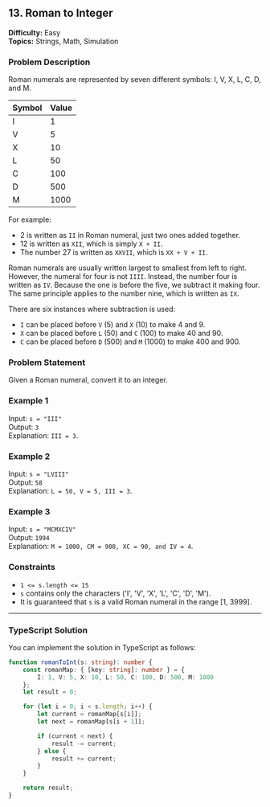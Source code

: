 ## 13. Roman to Integer

**Difficulty:** Easy  
**Topics:** Strings, Math, Simulation

### Problem Description

Roman numerals are represented by seven different symbols: I, V, X, L, C, D, and M.

| Symbol | Value |
|--------|-------|
| I      | 1     |
| V      | 5     |
| X      | 10    |
| L      | 50    |
| C      | 100   |
| D      | 500   |
| M      | 1000  |

For example:
- 2 is written as `II` in Roman numeral, just two ones added together.
- 12 is written as `XII`, which is simply `X + II`.
- The number 27 is written as `XXVII`, which is `XX + V + II`.

Roman numerals are usually written largest to smallest from left to right. However, the numeral for four is not `IIII`. Instead, the number four is written as `IV`. Because the one is before the five, we subtract it making four. The same principle applies to the number nine, which is written as `IX`. 

There are six instances where subtraction is used:
- `I` can be placed before `V` (5) and `X` (10) to make 4 and 9.
- `X` can be placed before `L` (50) and `C` (100) to make 40 and 90.
- `C` can be placed before `D` (500) and `M` (1000) to make 400 and 900.

### Problem Statement

Given a Roman numeral, convert it to an integer.

### Example 1

Input: `s = "III"`  
Output: `3`  
Explanation: `III = 3`.

### Example 2

Input: `s = "LVIII"`  
Output: `58`  
Explanation: `L = 50, V = 5, III = 3`.

### Example 3

Input: `s = "MCMXCIV"`  
Output: `1994`  
Explanation: `M = 1000, CM = 900, XC = 90, and IV = 4`.

### Constraints

- `1 <= s.length <= 15`
- `s` contains only the characters ('I', 'V', 'X', 'L', 'C', 'D', 'M').
- It is guaranteed that `s` is a valid Roman numeral in the range [1, 3999].

---

### TypeScript Solution

You can implement the solution in TypeScript as follows:

```typescript
function romanToInt(s: string): number {
    const romanMap: { [key: string]: number } = {
        I: 1, V: 5, X: 10, L: 50, C: 100, D: 500, M: 1000
    };
    let result = 0;

    for (let i = 0; i < s.length; i++) {
        let current = romanMap[s[i]];
        let next = romanMap[s[i + 1]];

        if (current < next) {
            result -= current;
        } else {
            result += current;
        }
    }

    return result;
}
